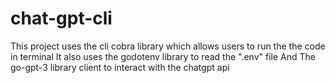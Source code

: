 # chat-gpt-cli
This project uses the cli cobra library which allows users to run the the code in terminal
It also uses the godotenv library to read the ".env" file
And The go-gpt-3 library client to interact with the chatgpt api
